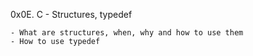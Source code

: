 0x0E. C - Structures, typedef

    - What are structures, when, why and how to use them
    - How to use typedef

